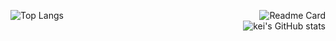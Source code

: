 <img src="https://github-readme-stats.vercel.app/api/top-langs/?username=akirakani-kei&theme=dark&hide=vim%20script&size=400&langs_count=6" alt="Top Langs" align="left" /> <img src="https://github-readme-stats.vercel.app/api/pin/?username=akirakani-kei&repo=dotfiles&theme=dark" alt="Readme Card" align="right" /></a><br /><img src="https://github-readme-stats.vercel.app/api?username=akirakani-kei&theme=dark&show_icons=true" alt="kei's GitHub stats" align="right" /></a>
